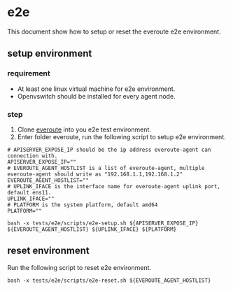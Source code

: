 # e2e
This document show how to setup or reset the everoute e2e environment.

## setup environment

### requirement
- At least one linux virtual machine for e2e environment.
- Openvswitch should be installed for every agent node.

### step
1. Clone [everoute](https://github.com/everoute/everoute.git) into you e2e test environment.
2. Enter folder everoute, run the following script to setup e2e environment.
```shell script
# APISERVER_EXPOSE_IP should be the ip address everoute-agent can connection with.
APISERVER_EXPOSE_IP=""
# EVEROUTE_AGENT_HOSTLIST is a list of everoute-agent, multiple everoute-agent should write as "192.168.1.1,192.168.1.2"
EVEROUTE_AGENT_HOSTLIST=""
# UPLINK_IFACE is the interface name for everoute-agent uplink port, default ens11.
UPLINK_IFACE=""
# PLATFORM is the system platform, default amd64
PLATFORM=""

bash -x tests/e2e/scripts/e2e-setup.sh ${APISERVER_EXPOSE_IP} ${EVEROUTE_AGENT_HOSTLIST} ${UPLINK_IFACE} ${PLATFORM}
```

## reset environment
Run the following script to reset e2e environment.
```shell script
bash -x tests/e2e/scripts/e2e-reset.sh ${EVEROUTE_AGENT_HOSTLIST}
```
